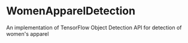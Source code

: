 # WomenApparelDetection
An implementation of TensorFlow Object Detection API for detection of women's apparel
